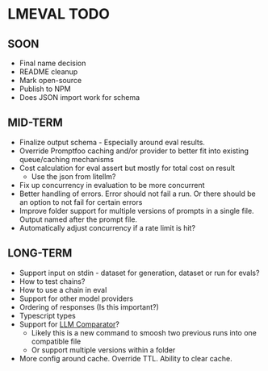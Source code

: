 # LMEVAL TODO

## SOON

- Final name decision
- README cleanup
- Mark open-source
- Publish to NPM
- Does JSON import work for schema

## MID-TERM

- Finalize output schema - Especially around eval results.
- Override Promptfoo caching and/or provider to better fit into existing queue/caching mechanisms
- Cost calculation for eval assert but mostly for total cost on result
  - Use the json from litellm?
- Fix up concurrency in evaluation to be more concurrent
- Better handling of errors. Error should not fail a run. Or there should be an option to not fail for certain errors
- Improve folder support for multiple versions of prompts in a single file. Output named after the prompt file.
- Automatically adjust concurrency if a rate limit is hit?

## LONG-TERM

- Support input on stdin - dataset for generation, dataset or run for evals?
- How to test chains?
- How to use a chain in eval
- Support for other model providers
- Ordering of responses (Is this important?)
- Typescript types
- Support for [LLM Comparator](https://github.com/pair-code/llm-comparator)?
  - Likely this is a new command to smoosh two previous runs into one compatible file
  - Or support multiple versions within a folder
- More config around cache. Override TTL. Ability to clear cache.
